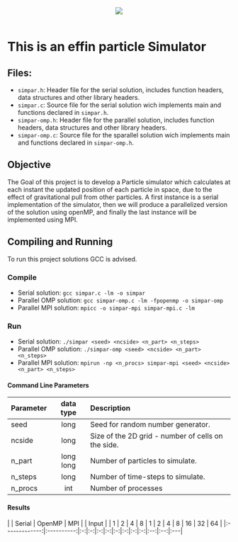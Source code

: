 <div align="center">
  <a><img src="https://fenix.tecnico.ulisboa.pt/api/bennu-portal/configuration/logo"></a><br><br>
</div>

# This is an effin particle Simulator

## Files:
- `simpar.h`: Header file for the serial solution, includes function headers, data structures and other library headers.
- `simpar.c`: Source file for the serial solution wich implements main and functions declared in `simpar.h`.
- `simpar-omp.h`: Header file for the parallel solution, includes function headers, data structures and other library headers.
- `simpar-omp.c`: Source file for the sparallel solution wich implements main and functions declared in `simpar-omp.h`.


## Objective

The Goal of this project is to develop a Particle simulator which calculates at each instant the updated position of each particle in space, due to the effect of gravitational pull from other particles.
A first instance is a serial implementation of the simulator, then we will produce a parallelized version of the solution using openMP, and finally the last instance will be implemented using MPI.

## Compiling and Running

To run this project solutions GCC is advised.

### Compile
- Serial solution:    `gcc simpar.c -lm -o simpar`
- Parallel OMP solution:  `gcc simpar-omp.c -lm -fpopenmp -o simpar-omp`
- Parallel MPI solution:  `mpicc -o simpar-mpi simpar-mpi.c -lm`

### Run
- Serial solution:    `./simpar <seed> <ncside> <n_part> <n_steps>`
- Parallel OMP solution:  `./simpar-omp <seed> <ncside> <n_part> <n_steps>`
- Parallel MPI solution: `mpirun -np <n_procs> simpar-mpi <seed> <ncside> <n_part> <n_steps>`

#### Command Line Parameters

| Parameter     | data type  | Description                                         |
|:--------------|:----------:|:----------------------------------------------------|
| seed          | long       | Seed for random number generator.                   |
| ncside        | long       | Size of the 2D grid - number of cells on the side.  |
| n_part        | long long  | Number of particles to simulate.                    |
| n_steps       | long       | Number of time-steps to simulate.                   |
| n_procs       | int        | Number of processes                                 |

#### Results
|               | Serial     | OpenMP        | MPI                          |
| Input         |            | 1 | 2 | 4 | 8 | 1 | 2 | 4 | 8 | 16 | 32 | 64 |
|:-------------:|:----------:|:-:|:-:|:-:|:-:|:-:|:-:|:-:|:-:|:--:|:--:|:---|



